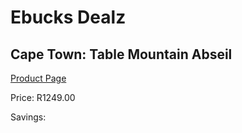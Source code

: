 
# Ebucks Dealz
## Cape Town: Table Mountain Abseil
[Product Page](https://www.ebucks.com/web/shop/productSelected.do?prodId=223572137&catId=322194367)

Price: R1249.00

Savings: 


	